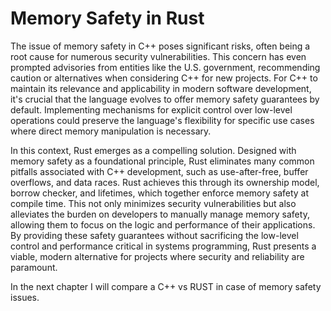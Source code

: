 # Memory Safety in Rust

The issue of memory safety in C++ poses significant risks, often being a root cause for numerous security vulnerabilities. This concern has even prompted advisories from entities like the U.S. government, recommending caution or alternatives when considering C++ for new projects. For C++ to maintain its relevance and applicability in modern software development, it's crucial that the language evolves to offer memory safety guarantees by default. Implementing mechanisms for explicit control over low-level operations could preserve the language's flexibility for specific use cases where direct memory manipulation is necessary.

In this context, Rust emerges as a compelling solution. Designed with memory safety as a foundational principle, Rust eliminates many common pitfalls associated with C++ development, such as use-after-free, buffer overflows, and data races. Rust achieves this through its ownership model, borrow checker, and lifetimes, which together enforce memory safety at compile time. This not only minimizes security vulnerabilities but also alleviates the burden on developers to manually manage memory safety, allowing them to focus on the logic and performance of their applications. By providing these safety guarantees without sacrificing the low-level control and performance critical in systems programming, Rust presents a viable, modern alternative for projects where security and reliability are paramount.

In the next chapter I will compare a C++ vs RUST in case of memory safety issues.
